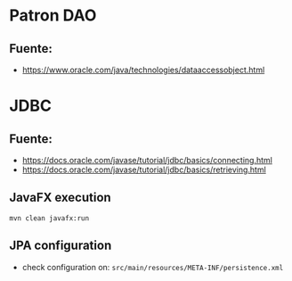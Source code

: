 # Patron DAO
## Fuente: 
- https://www.oracle.com/java/technologies/dataaccessobject.html
# JDBC
## Fuente:
- https://docs.oracle.com/javase/tutorial/jdbc/basics/connecting.html
- https://docs.oracle.com/javase/tutorial/jdbc/basics/retrieving.html

## JavaFX execution

```mvn clean javafx:run```

## JPA configuration

* check configuration on:  ``src/main/resources/META-INF/persistence.xml``

